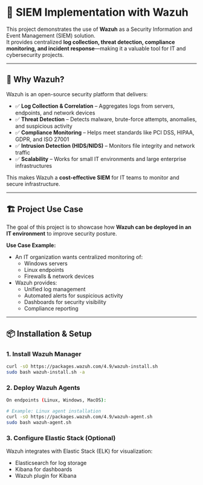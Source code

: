 # 🔐 SIEM Implementation with Wazuh

This project demonstrates the use of **Wazuh** as a Security Information and Event Management (SIEM) solution.  
It provides centralized **log collection, threat detection, compliance monitoring, and incident response**—making it a valuable tool for IT and cybersecurity projects.  

---

## 📌 Why Wazuh?
Wazuh is an open-source security platform that delivers:
- ✅ **Log Collection & Correlation** – Aggregates logs from servers, endpoints, and network devices  
- ✅ **Threat Detection** – Detects malware, brute-force attempts, anomalies, and suspicious activity  
- ✅ **Compliance Monitoring** – Helps meet standards like PCI DSS, HIPAA, GDPR, and ISO 27001  
- ✅ **Intrusion Detection (HIDS/NIDS)** – Monitors file integrity and network traffic  
- ✅ **Scalability** – Works for small IT environments and large enterprise infrastructures  

This makes Wazuh a **cost-effective SIEM** for IT teams to monitor and secure infrastructure.  

---

## 🏗️ Project Use Case
The goal of this project is to showcase how **Wazuh can be deployed in an IT environment** to improve security posture.  

**Use Case Example:**
- An IT organization wants centralized monitoring of:
  - Windows servers  
  - Linux endpoints  
  - Firewalls & network devices  
- Wazuh provides:
  - Unified log management  
  - Automated alerts for suspicious activity  
  - Dashboards for security visibility  
  - Compliance reporting  

---

## 📦 Installation & Setup



### 1. Install Wazuh Manager
```bash
curl -sO https://packages.wazuh.com/4.9/wazuh-install.sh
sudo bash wazuh-install.sh -a
```


### 2. Deploy Wazuh Agents
```bash
On endpoints (Linux, Windows, MacOS):

# Example: Linux agent installation
curl -sO https://packages.wazuh.com/4.9/wazuh-agent.sh
sudo bash wazuh-agent.sh
```

### 3. Configure Elastic Stack (Optional)

Wazuh integrates with Elastic Stack (ELK) for visualization:
- Elasticsearch for log storage
- Kibana for dashboards
- Wazuh plugin for Kibana
